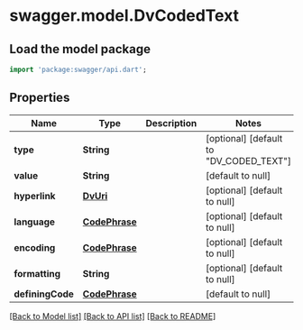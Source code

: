 # swagger.model.DvCodedText

## Load the model package
```dart
import 'package:swagger/api.dart';
```

## Properties
Name | Type | Description | Notes
------------ | ------------- | ------------- | -------------
**type** | **String** |  | [optional] [default to &quot;DV_CODED_TEXT&quot;]
**value** | **String** |  | [default to null]
**hyperlink** | [**DvUri**](DvUri.md) |  | [optional] [default to null]
**language** | [**CodePhrase**](CodePhrase.md) |  | [optional] [default to null]
**encoding** | [**CodePhrase**](CodePhrase.md) |  | [optional] [default to null]
**formatting** | **String** |  | [optional] [default to null]
**definingCode** | [**CodePhrase**](CodePhrase.md) |  | [default to null]

[[Back to Model list]](../README.md#documentation-for-models) [[Back to API list]](../README.md#documentation-for-api-endpoints) [[Back to README]](../README.md)

